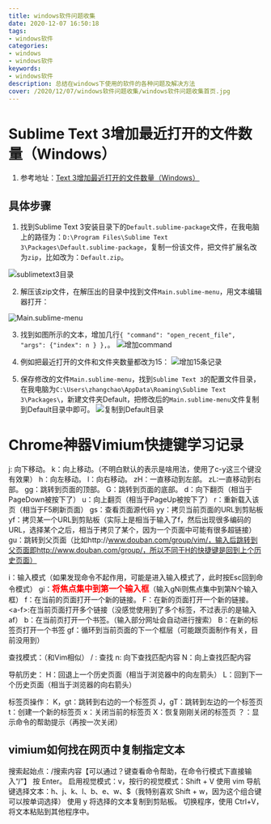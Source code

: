 ```yaml
---
title: windows软件问题收集
date: 2020-12-07 16:50:18
tags:
- windows软件
categories:
- windows
- windows软件
keywords:
- windows软件
description: 总结在windows下使用的软件的各种问题及解决方法
cover: /2020/12/07/windows软件问题收集/windows软件问题收集首页.jpg
---
```



# Sublime Text 3增加最近打开的文件数量（Windows）
1. 参考地址：[Text 3增加最近打开的文件数量（Windows）](https://www.jianshu.com/p/51400de20b0b)

## 具体步骤
1. 找到Sublime Text 3安装目录下的`Default.sublime-package`文件，在我电脑上的路径为：`D:\Program Files\Sublime Text 3\Packages\Default.sublime-package`，复制一份该文件，把文件扩展名改为`zip`，比如改为：`Default.zip`。

![sublimetext3目录](1、sublimetext3目录.png)

2. 解压该zip文件，在解压出的目录中找到文件`Main.sublime-menu`，用文本编辑器打开：

![Main.sublime-menu](2、Main.sublime-menu.png)



3. 找到如图所示的文本，增加几行`{ "command": "open_recent_file", "args": {"index": n } },`。
![增加command](3、增加command.png)

4. 例如把最近打开的文件和文件夹数量都改为15：
![增加15条记录](4、增加15条记录.png)

5. 保存修改的文件`Main.sublime-menu`，找到`Sublime Text 3`的配置文件目录，在我电脑为`C:\Users\zhangchao\AppData\Roaming\Sublime Text 3\Packages\`，新建文件夹Default，把修改后的`Main.sublime-menu`文件复制到Default目录中即可。
![复制到Default目录](5、复制到Default目录.png)

# Chrome神器Vimium快捷键学习记录
j: 向下移动。
k：向上移动。（不明白默认的<c-y>表示是啥用法，使用了c-y这三个键没有效果）
h：向左移动。
l：向右移动。
zH：一直移动到左部。
zL:一直移动到右部。
gg：跳转到页面的顶部。
G：跳转到页面的底部。
d：向下翻页（相当于PageDown被按下了）
u：向上翻页（相当于PageUp被按下了）
r：重新载入该页（相当于F5刷新页面）
gs：查看页面源代码
yy：拷贝当前页面的URL到剪贴板
yf：拷贝某一个URL到剪贴板（实际上是相当于输入了f，然后出现很多编码的URL，选择某个之后，相当于拷贝了某个，因为一个页面中可能有很多超链接）
gu：跳转到父页面（比如http://www.douban.com/group/vim/，输入后跳转到父页面即http://www.douban.com/group/，所以不同于H的快捷键是回到上个历史页面）

i：输入模式（如果发现命令不起作用，可能是进入输入模式了，此时按Esc回到命令模式）
gi：<font color=red size=3>**将焦点集中到第一个输入框**</font>（输入gNi则焦点集中到第N个输入框）
f：在当前的页面打开一个新的链接。
F：在新的页面打开一个新的链接。
\<a-f>:在当前页面打开多个链接（没感觉使用到了多个标签，不过表示的是输入af）
b：在当前页打开一个书签。（输入部分网址会自动进行搜索）
B：在新的标签页打开一个书签
gf：循环到当前页面的下一个框层（可能跟页面制作有关，目前没用到）

查找模式：（和Vim相似）
/ : 查找
n: 向下查找匹配内容
N：向上查找匹配内容

导航历史：
H：回退上一个历史页面（相当于浏览器中的向左箭头）
L：回到下一个历史页面（相当于浏览器的向右箭头）

标签页操作：
K，gt：跳转到右边的一个标签页
J，gT：跳转到左边的一个标签页
t：创建一个新的标签页
x：关闭当前的标签页
X：恢复刚刚关闭的标签页
？：显示命令的帮助提示（再按一次关闭）

## vimium如何找在网页中复制指定文本
搜索起始点：/搜索内容【可以通过？键查看命令帮助，在命令行模式下直接输入“/”】
按 Enter。
启用视觉模式：v，按行的视觉模式：Shift + V
使用 vim 导航键选择文本：h、j、k、l、b、e、w、$（我特别喜欢 Shift + w，因为这个组合键可以按单词选择）
使用 y 将选择的文本复制到剪贴板。
切换程序，使用 Ctrl+V，将文本粘贴到其他程序中。